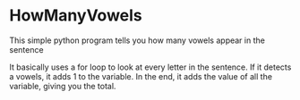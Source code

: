 # HowManyVowels
This simple python program tells you how many vowels appear in the sentence

It basically uses a for loop to look at every letter in the sentence. If it detects a vowels, it adds 1 to the variable. In the end, it adds the value of all the variable, giving you the total.
